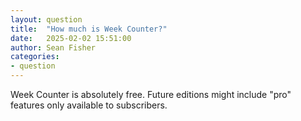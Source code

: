 ```yaml
---
layout: question
title:  "How much is Week Counter?"
date:   2025-02-02 15:51:00
author: Sean Fisher
categories:
- question
---
```

Week Counter is absolutely free. Future editions might include "pro" features only available to subscribers.
